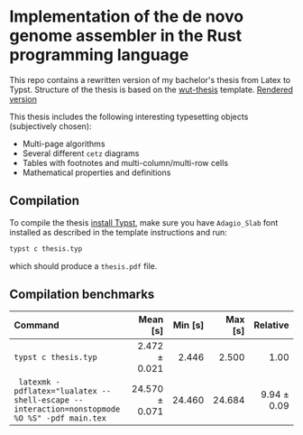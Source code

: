 # Implementation of the de novo genome assembler in the Rust programming language

This repo contains a rewritten version of my bachelor's thesis from Latex to Typst. 
Structure of the thesis is based on the [wut-thesis](https://typst.app/universe/package/wut-thesis) template.
[Rendered version](./build/rendered.pdf)

This thesis includes the following interesting typesetting objects (subjectively chosen):

- Multi-page algorithms
- Several different `cetz` diagrams
- Tables with footnotes and multi-column/multi-row cells
- Mathematical properties and definitions

## Compilation
To compile the thesis [install Typst](https://github.com/typst/typst#installation), make sure you have `Adagio_Slab` font installed as described in the template instructions and run:

```bash
typst c thesis.typ
```

which should produce a `thesis.pdf` file.

## Compilation benchmarks
| Command | Mean [s] | Min [s] | Max [s] | Relative |
|:---|---:|---:|---:|---:|
| `typst c thesis.typ` | 2.472 ± 0.021 | 2.446 | 2.500 | 1.00 |
| ` latexmk -pdflatex="lualatex --shell-escape --interaction=nonstopmode %O %S" -pdf main.tex` | 24.570 ± 0.071 | 24.460 | 24.684 | 9.94 ± 0.09 |
